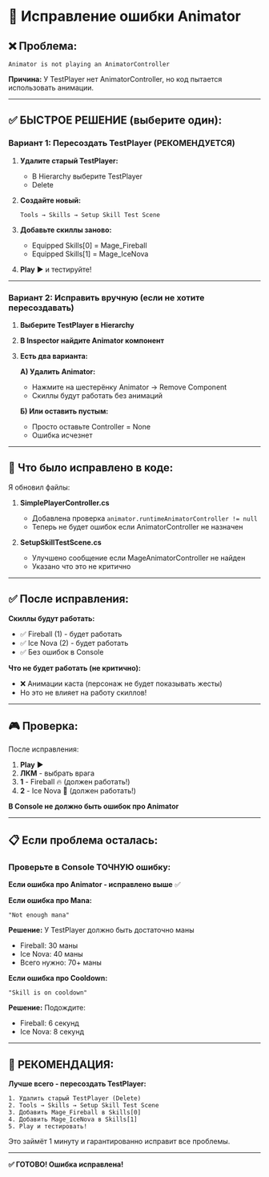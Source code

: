 # 🔧 Исправление ошибки Animator

## ❌ Проблема:
```
Animator is not playing an AnimatorController
```

**Причина:** У TestPlayer нет AnimatorController, но код пытается использовать анимации.

---

## ✅ БЫСТРОЕ РЕШЕНИЕ (выберите один):

### Вариант 1: Пересоздать TestPlayer (РЕКОМЕНДУЕТСЯ)

1. **Удалите старый TestPlayer:**
   - В Hierarchy выберите TestPlayer
   - Delete

2. **Создайте новый:**
   ```
   Tools → Skills → Setup Skill Test Scene
   ```

3. **Добавьте скиллы заново:**
   - Equipped Skills[0] = Mage_Fireball
   - Equipped Skills[1] = Mage_IceNova

4. **Play** ▶️ и тестируйте!

---

### Вариант 2: Исправить вручную (если не хотите пересоздавать)

1. **Выберите TestPlayer в Hierarchy**

2. **В Inspector найдите Animator компонент**

3. **Есть два варианта:**

   **A) Удалить Animator:**
   - Нажмите на шестерёнку Animator → Remove Component
   - Скиллы будут работать без анимаций

   **Б) Или оставить пустым:**
   - Просто оставьте Controller = None
   - Ошибка исчезнет

---

## 🔧 Что было исправлено в коде:

Я обновил файлы:

1. **SimplePlayerController.cs**
   - Добавлена проверка `animator.runtimeAnimatorController != null`
   - Теперь не будет ошибок если AnimatorController не назначен

2. **SetupSkillTestScene.cs**
   - Улучшено сообщение если MageAnimatorController не найден
   - Указано что это не критично

---

## ✅ После исправления:

**Скиллы будут работать:**
- ✅ Fireball (1) - будет работать
- ✅ Ice Nova (2) - будет работать
- ✅ Без ошибок в Console

**Что не будет работать (не критично):**
- ❌ Анимации каста (персонаж не будет показывать жесты)
- Но это не влияет на работу скиллов!

---

## 🎮 Проверка:

После исправления:
1. **Play** ▶️
2. **ЛКМ** - выбрать врага
3. **1** - Fireball 🔥 (должен работать!)
4. **2** - Ice Nova 🧊 (должен работать!)

**В Console не должно быть ошибок про Animator**

---

## 📋 Если проблема осталась:

### Проверьте в Console ТОЧНУЮ ошибку:

**Если ошибка про Animator - исправлено выше** ✅

**Если ошибка про Mana:**
```
"Not enough mana"
```
**Решение:** У TestPlayer должно быть достаточно маны
- Fireball: 30 маны
- Ice Nova: 40 маны
- Всего нужно: 70+ маны

**Если ошибка про Cooldown:**
```
"Skill is on cooldown"
```
**Решение:** Подождите:
- Fireball: 6 секунд
- Ice Nova: 8 секунд

---

## 🚀 РЕКОМЕНДАЦИЯ:

**Лучше всего - пересоздать TestPlayer:**

```
1. Удалить старый TestPlayer (Delete)
2. Tools → Skills → Setup Skill Test Scene
3. Добавить Mage_Fireball в Skills[0]
4. Добавить Mage_IceNova в Skills[1]
5. Play и тестировать!
```

Это займёт 1 минуту и гарантированно исправит все проблемы.

---

**✅ ГОТОВО! Ошибка исправлена!**
